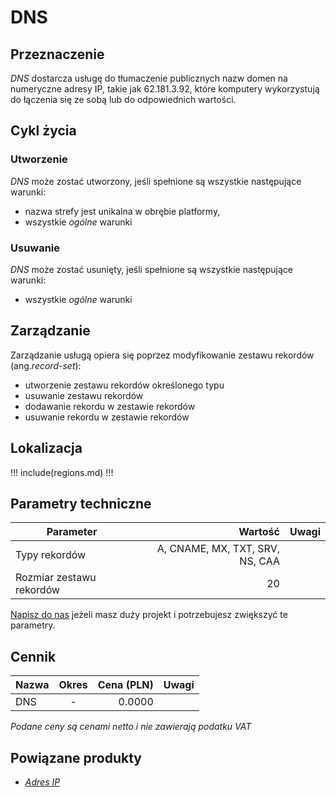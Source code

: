 # DNS

## Przeznaczenie

*DNS* dostarcza usługę do tłumaczenie publicznych nazw domen na numeryczne adresy IP, takie jak 62.181.3.92, które komputery wykorzystują do łączenia się ze sobą lub do odpowiednich wartości.

## Cykl życia

### Utworzenie

*DNS* może zostać utworzony, jeśli spełnione są wszystkie następujące warunki:

 * nazwa strefy jest unikalna w obrębie platformy,
 * wszystkie *ogólne* warunki

### Usuwanie

*DNS* może zostać usunięty, jeśli spełnione są wszystkie następujące warunki:

 * wszystkie *ogólne* warunki

## Zarządzanie

Zarządzanie usługą opiera się poprzez modyfikowanie zestawu rekordów (ang.*record-set*):

 * utworzenie zestawu rekordów określonego typu
 * usuwanie zestawu rekordów
 * dodawanie rekordu w zestawie rekordów
 * usuwanie rekordu w zestawie rekordów

## Lokalizacja

!!! include(regions.md) !!!

## Parametry techniczne

Parameter                |                         Wartość |Uwagi
------------------------ | ------------------------------: | ---
Typy rekordów            | A, CNAME, MX, TXT, SRV, NS, CAA |
Rozmiar zestawu rekordów |                         20      |

[Napisz do nas](/about-us/contact.md) jeżeli masz duży projekt i potrzebujesz zwiększyć te parametry.

## Cennik

Nazwa  | Okres  | Cena (PLN) | Uwagi
------ | :----: | ---------: | :----:
DNS    |   -    |     0.0000 | 

<!-- TODO: Create a service "dns" -->

*Podane ceny są cenami netto i nie zawierają podatku VAT*

## Powiązane produkty

* *[Adres IP](/resource/networking/ip-address.md)*